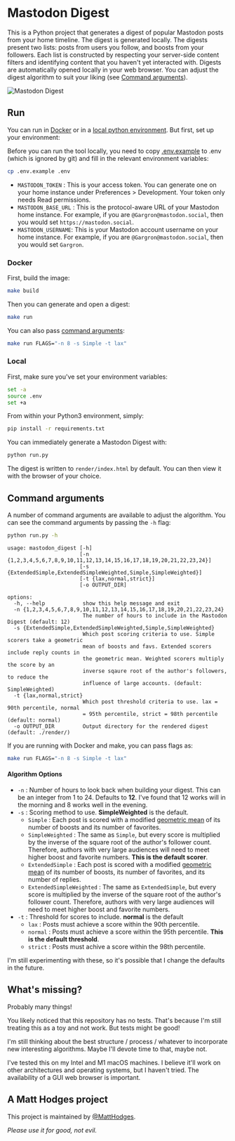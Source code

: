 # Mastodon Digest

This is a Python project that generates a digest of popular Mastodon posts from your home timeline. The digest is generated locally. The digests present two lists: posts from users you follow, and boosts from your followers. Each list is constructed by respecting your server-side content filters and identifying content that you haven't yet interacted with. Digests are automatically opened locally in your web browser. You can adjust the digest algorithm to suit your liking (see [Command arguments](#command-arguments)).

![Mastodon Digest](https://i.imgur.com/ZRE9BKc.png)

## Run

You can run in [Docker](#docker) or in a [local python environment](#local). But first, set up your environment:

Before you can run the tool locally, you need to copy [.env.example](./.env.example) to .env (which is ignored by git) and fill in the relevant environment variables:

```sh
cp .env.example .env
```

 - `MASTODON_TOKEN` : This is your access token. You can generate one on your home instance under Preferences > Development. Your token only needs Read permissions.
 - `MASTODON_BASE_URL` : This is the protocol-aware URL of your Mastodon home instance. For example, if you are `@Gargron@mastodon.social`, then you would set `https://mastodon.social`.
 - `MASTODON_USERNAME`: This is your Mastodon account username on your home instance. For example, if you are `@Gargron@mastodon.social`, then you would set `Gargron`.

### Docker

First, build the image:

```sh
make build
```

Then you can generate and open a digest:

```sh
make run
```

You can also pass [command arguments](#command-arguments):

```sh
make run FLAGS="-n 8 -s Simple -t lax"
``` 

### Local

First, make sure you've set your environment variables:

```sh
set -a
source .env
set +a
```

From within your Python3 environment, simply:

```sh
pip install -r requirements.txt
```

You can immediately generate a Mastodon Digest with:

```sh
python run.py
```

The digest is written to `render/index.html` by default. You can then view it with the browser of your choice.


## Command arguments

A number of command arguments are available to adjust the algorithm. You can see the command arguments by passing the `-h` flag:

```sh
python run.py -h
```

```
usage: mastodon_digest [-h]
                       [-n {1,2,3,4,5,6,7,8,9,10,11,12,13,14,15,16,17,18,19,20,21,22,23,24}]
                       [-s {ExtendedSimple,ExtendedSimpleWeighted,Simple,SimpleWeighted}]
                       [-t {lax,normal,strict}]
                       [-o OUTPUT_DIR]

options:
  -h, --help            show this help message and exit
  -n {1,2,3,4,5,6,7,8,9,10,11,12,13,14,15,16,17,18,19,20,21,22,23,24}
                        The number of hours to include in the Mastodon Digest (default: 12)
  -s {ExtendedSimple,ExtendedSimpleWeighted,Simple,SimpleWeighted}
                        Which post scoring criteria to use. Simple scorers take a geometric
                        mean of boosts and favs. Extended scorers include reply counts in
                        the geometric mean. Weighted scorers multiply the score by an
                        inverse sqaure root of the author's followers, to reduce the
                        influence of large accounts. (default: SimpleWeighted)
  -t {lax,normal,strict}
                        Which post threshold criteria to use. lax = 90th percentile, normal
                        = 95th percentile, strict = 98th percentile (default: normal)
  -o OUTPUT_DIR         Output directory for the rendered digest (default: ./render/)
```

If you are running with Docker and make, you can pass flags as:

```sh
make run FLAGS="-n 8 -s Simple -t lax"
```

#### Algorithm Options
 * `-n` : Number of hours to look back when building your digest. This can be an integer from 1 to 24. Defaults to **12**. I've found that 12 works will in the morning and 8 works well in the evening.
 * `-s` : Scoring method to use. **SimpleWeighted** is the default.
   - `Simple` : Each post is scored with a modified [geometric mean](https://en.wikipedia.org/wiki/Geometric_mean) of its number of boosts and its number of favorites.
   - `SimpleWeighted` : The same as `Simple`, but every score is multiplied by the inverse of the square root of the author's follower count. Therefore, authors with very large audiences will need to meet higher boost and favorite numbers. **This is the default scorer**.
   - `ExtendedSimple` : Each post is scored with a modified [geometric mean](https://en.wikipedia.org/wiki/Geometric_mean) of its number of boosts, its number of favorites, and its number of replies.
   - `ExtendedSimpleWeighted` : The same as `ExtendedSimple`, but every score is multiplied by the inverse of the square root of the author's follower count. Therefore, authors with very large audiences will need to meet higher boost and favorite numbers.
* `-t` : Threshold for scores to include. **normal** is the default
  - `lax` : Posts must achieve a score within the 90th percentile.
  - `normal` : Posts must achieve a score within the 95th percentile. **This is the default threshold**.
  - `strict` : Posts must achive a score within the 98th percentile.

I'm still experimenting with these, so it's possible that I change the defaults in the future.

## What's missing?

Probably many things!

You likely noticed that this repository has no tests. That's because I'm still treating this as a toy and not work. But tests might be good!

I'm still thinking about the best structure / process / whatever to incorporate new interesting algorithms. Maybe I'll devote time to that, maybe not.

I've tested this on my Intel and M1 macOS machines. I believe it'll work on other architectures and operating systems, but I haven't tried. The availability of a GUI web browser is important.

## A Matt Hodges project

This project is maintained by [@MattHodges](https://mastodon.social/@MattHodges).

_Please use it for good, not evil._